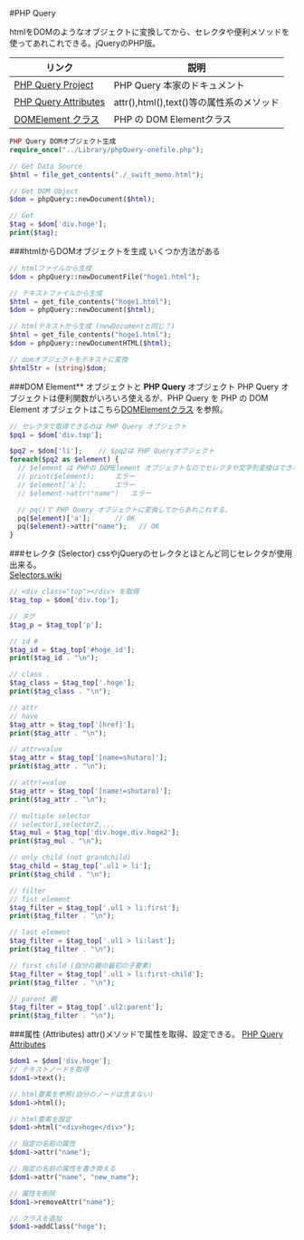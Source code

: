 #PHP Query
<!-- phpquery:: -->
htmlをDOMのようなオブジェクトに変換してから、セレクタや便利メソッドを使ってあれこれできる。jQueryのPHP版。

|リンク|説明|
|---|---|
|[PHP Query Project](https://code.google.com/archive/p/phpquery/) | PHP Query 本家のドキュメント 
|[PHP Query Attributes](https://code.google.com/archive/p/phpquery/wikis/Attributes.wiki) | attr(),html(),text()等の属性系のメソッド 
|[DOMElement クラス](http://php.net/manual/ja/class.domelement.php) | PHP の DOM Elementクラス

```php
PHP Query DOMオブジェクト生成
require_once("../Library/phpQuery-onefile.php");

// Get Data Source
$html = file_get_contents("./_swift_memo.html");

// Get DOM Object
$dom = phpQuery::newDocument($html);

// Get 
$tag = $dom['div.hoge'];
print($tag);
```

###htmlからDOMオブジェクトを生成
いくつか方法がある

```php
// htmlファイルから生成
$dom = phpQuery::newDocumentFile("hoge1.html");

// テキストファイルから生成
$html = get_file_contents("hoge1.html");
$dom = phpQuery::newDocument($html);

// htmlテキストから生成 (newDocumentと同じ？)
$html = get_file_contents("hoge1.html");
$dom = phpQuery::newDocumentHTML($html);

// domオブジェクトをテキストに変換
$htmlStr = (string)$dom;
```



###DOM Element** オブジェクトと **PHP Query** オブジェクト
PHP Query オブジェクトは便利関数がいろいろ使えるが、PHP Query を 
PHP の DOM Element オブジェクトはこちら[DOMElementクラス](http://php.net/manual/ja/class.domelement.php) を参照。

```php
// セレクタで取得できるのは PHP Query オブジェクト
$pq1 = $dom['div.top'];

$pq2 = $dom['li'];    // $pq2は PHP Queryオブジェクト
foreach($pq2 as $element) {
  // $element は PHPの DOMElement オブジェクトなのでセレクタや文字列変換はできない
  // print($element);     エラー
  // $element['a'];       エラー
  // $element->attr("name")   エラー

  // pq()で PHP Query オブジェクトに変換してからあれこれする。
  pq($element)['a'];      // OK
  pq($element)->attr("name");   // OK
}
```

###セレクタ (Selector)
cssやjQueryのセレクタとほとんど同じセレクタが使用出来る。  
[Selectors.wiki](https://code.google.com/archive/p/phpquery/wikis/Selectors.wiki)

```php
// <div class="top"></div> を取得
$tag_top = $dom['div.top'];

// タグ
$tag_p = $tag_top['p'];

// id #
$tag_id = $tag_top['#hoge_id'];
print($tag_id . "\n");

// class .
$tag_class = $tag_top['.hoge'];
print($tag_class . "\n");

// attr
// have
$tag_attr = $tag_top['[href]'];
print($tag_attr . "\n");

// attr=value
$tag_attr = $tag_top['[name=shutaro]'];
print($tag_attr . "\n");

// attr!=value
$tag_attr = $tag_top['[name!=shutaro]'];
print($tag_attr . "\n");

// multiple selector
// selector1,selector2,...
$tag_mul = $tag_top['div.hoge,div.hoge2'];
print($tag_mul . "\n");

// only child (not grandchild)
$tag_child = $tag_top['.ul1 > li'];
print($tag_child . "\n");

// filter
// fist element
$tag_filter = $tag_top['.ul1 > li:first'];
print($tag_filter . "\n");

// last element
$tag_filter = $tag_top['.ul1 > li:last'];
print($tag_filter . "\n");

// first child (自分の親の最初の子要素)
$tag_filter = $tag_top['.ul1 > li:first-child'];
print($tag_filter . "\n");

// parent 親
$tag_filter = $tag_top['.ul2:parent'];
print($tag_filter . "\n");
```

###属性 (Attributes)
attr()メソッドで属性を取得、設定できる。
[PHP Query Attributes](https://code.google.com/archive/p/phpquery/wikis/Attributes.wiki)  

```php
$dom1 = $dom['div.hoge'];
// テキストノードを取得
$dom1->text();

// html要素を参照(自分のノードは含まない)
$dom1->html();

// html要素を設定
$dom1->html("<div>hoge</div>");

// 指定の名前の属性
$dom1->attr("name");

// 指定の名前の属性を書き換える
$dom1->attr("name", "new_name");

// 属性を削除
$dom1->removeAttr("name");

// クラスを追加
$dom1->addClass("hoge");
```